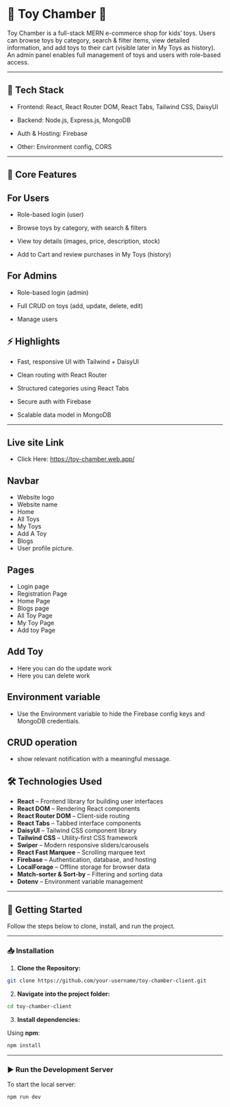 # 🚙 Toy Chamber 🚗

Toy Chamber is a full-stack MERN e-commerce shop for kids’ toys. Users can browse toys by category, search & filter items, view detailed information, and add toys to their cart (visible later in My Toys as history). An admin panel enables full management of toys and users with role-based access.

--- 

## 🚀 Tech Stack

- Frontend: React, React Router DOM, React Tabs, Tailwind CSS, DaisyUI

- Backend: Node.js, Express.js, MongoDB

- Auth & Hosting: Firebase

- Other: Environment config, CORS

---

## 🔑 Core Features

## For Users
- Role-based login (user)

- Browse toys by category, with search & filters

- View toy details (images, price, description,  stock)

- Add to Cart and review purchases in My Toys (history)

## For Admins

- Role-based login (admin)

- Full CRUD on toys (add, update, delete, edit)

- Manage users 

## ⚡ Highlights

- Fast, responsive UI with Tailwind + DaisyUI

- Clean routing with React Router

- Structured categories using React Tabs

- Secure auth with Firebase

- Scalable data model in MongoDB

---

## Live site Link

- Click Here: https://toy-chamber.web.app/

## Navbar

- Website logo 
- Website name
- Home
- All Toys
- My Toys
- Add A Toy
- Blogs
- User profile picture.

## Pages
- Login page
- Registration Page
- Home Page
- Blogs page
- All Toy Page
- My Toy Page
- Add toy Page

## Add Toy 
- Here you can do the update work
- Here you can delete work

## Environment variable
- Use the Environment variable to hide the Firebase config keys and MongoDB credentials.

## CRUD operation
- show relevant notification with a meaningful message.

## 🛠️ Technologies Used

- **React** – Frontend library for building user interfaces  
- **React DOM** – Rendering React components  
- **React Router DOM** – Client-side routing  
- **React Tabs** – Tabbed interface components  
- **DaisyUI** – Tailwind CSS component library  
- **Tailwind CSS** – Utility-first CSS framework  
- **Swiper** – Modern responsive sliders/carousels  
- **React Fast Marquee** – Scrolling marquee text  
- **Firebase** – Authentication, database, and hosting  
- **LocalForage** – Offline storage for browser data  
- **Match-sorter & Sort-by** – Filtering and sorting data  
- **Dotenv** – Environment variable management  

---

## 🚀 Getting Started

Follow the steps below to clone, install, and run the project.

---

### 📥 Installation

1. **Clone the Repository:**

```bash
git clone https://github.com/your-username/toy-chamber-client.git
```

2. **Navigate into the project folder:**

```bash
cd toy-chamber-client
```

3. **Install dependencies:**

Using **npm**:

```bash
npm install
```

---

### ▶️ Run the Development Server

To start the local server:

```bash
npm run dev
```




